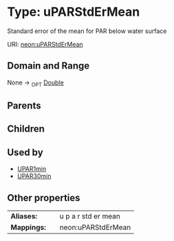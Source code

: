 
# Type: uPARStdErMean


Standard error of the mean for PAR below water surface

URI: [neon:uPARStdErMean](https://data.neonscience.org/uPARStdErMean)


## Domain and Range

None ->  <sub>OPT</sub> [Double](types/Double.md)

## Parents


## Children


## Used by

 * [UPAR1min](UPAR1min.md)
 * [UPAR30min](UPAR30min.md)

## Other properties

|  |  |  |
| --- | --- | --- |
| **Aliases:** | | u p a r std er mean |
| **Mappings:** | | neon:uPARStdErMean |

